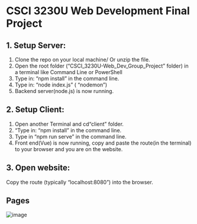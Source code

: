 # CSCI 3230U Web Development Final Project

## 1. Setup Server:
   1. Clone the repo on your local machine/ Or unzip the file.
   2. Open the root folder (“CSCI_3230U-Web_Dev_Group_Project” folder) in a terminal like Command Line or PowerShell
   3. Type in: “npm install” in the command line.
   4. Type in: “node index.js” ( “nodemon”)
   5. Backend server(node.js) is now running.
## 2. Setup Client:
   1. Open another Terminal and cd“client” folder.
   2. “Type in: “npm install” in the command line.
   3. Type in “npm run serve” in the command line.                
   4.  Front end(Vue) is now running, copy and paste the route(in the terminal) to your browser and you are on the website.
## 3. Open website:
Copy the route (typically “localhost:8080”) into the browser.

## Pages

![image](https://user-images.githubusercontent.com/60004924/236707159-e8f2d00b-b6cc-4c2b-a7c2-98d74ca50d12.png)
